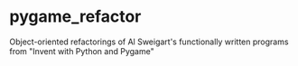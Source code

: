 # pygame_refactor
Object-oriented refactorings of Al Sweigart's functionally written programs from "Invent with Python and Pygame"
